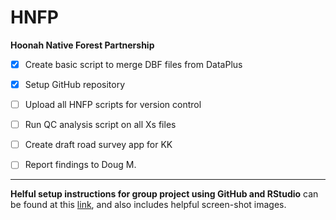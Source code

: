 # HNFP
**Hoonah Native Forest Partnership**

- [x] Create basic script to merge DBF files from DataPlus
- [x] Setup GitHub repository
- [ ] Upload all HNFP scripts for version control
- [ ] Run QC analysis script on all Xs files
- [ ] Create draft road survey app for KK

- [ ] Report findings to Doug M.

----------

**Helful setup instructions for group project using GitHub and RStudio** can be found at this [link](https://github.com/PSU-Env/GitHub-for-RStudio), and also includes helpful screen-shot images.


